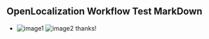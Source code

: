 ## OpenLocalization Workflow Test MarkDown
* ![image1](.\1ff5ce0f-ff33-49cb-8c3a-51dcf2350895.png)   ![image2](.\c2f4a5ca-e29d-4279-83d1-5951ea224f02.png) 
thanks!